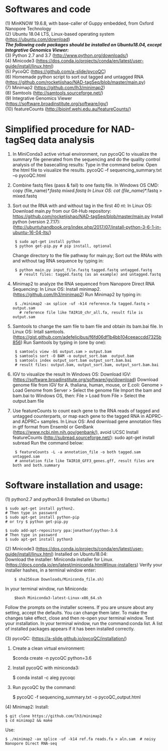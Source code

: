 # Softwares and code
 (1) MinKNOW 19.6.8, with base-caller of Guppy embedded, from Oxford Nanopore Technology  
 (2) Ubuntu 18.04 LTS, Linux-based operating system (https://ubuntu.com/download)  
***The following code packages should be installed on Ubuntu18.04, except Integrative Genomics Viewer:***  
(3) Python 2.7 and 3.7 (http://www.python.org/downloads/)  
(4) Minicode3 (https://dos.conda.io/projects/conda/en/latest/user-guide/install/linux.html)             
(5) PycoQC (https://github.com/a-slide/pycoQC)  
(6) Homemade python script to sort out tagged and untagged RNA  (https://github.com/rocketjishao/NAD-tagSeq/blob/master/main.py)  
(7) Minimap2 (https://github.com/lh3/minimap2)  
(8) Samtools (http://samtools.sourceforge.net/)  
(9) Integrative Genomics Viewer (https://software.broadinstitute.org/software/igv/)  
(10) featureCounts (http://bioinf.wehi.edu.au/featureCounts/)  



# Simplified procedure for NAD-tagSeq data analysis

1. In MiniConda3 active virtual environment, run pycoQC to visualize the summary file generated from the sequencing and do the quality control analysis of the basecalling results:
Type in the command below. Open the html file to visualize the results. 
    pycoQC –f sequencing_summary.txt –o pycoQC.html

2. Combine fastq files (pass & fail) to one fastq file.
In Windows OS CMD:  
    copy (file_name)_*.fastq mixed.fastq
In Linux OS: 
    cat (file_name)_*.fastq > mixed.fastq

3. Sort out the RNA with and without tag in the first 40 nt:
In Linux OS:
    Download main.py from our Git-Hub repository: https://github.com/rocketjishao/NAD-tagSeq/blob/master/main.py
    Install python (version 2.7.17): (http://ubuntuhandbook.org/index.php/2017/07/install-python-3-6-1-in-ubuntu-16-04-lts/) 
        
        $ sudo apt-get install python
        $ python get-pip.py # pip install, optional
    
   Change directory to the file pathway for main.py; 
    Sort out the RNAs with and without tag RNA sequence by typing in:
        
        $ python main.py input_file.fastq tagged.fastq untagged.fastq
          # result files: tagged.fastq (as an example) and untagged.fastq
        
4. Minimap2 to analyze the RNA sequenced from Nanopore Direct RNA Sequencing:
In Linux OS:
    Install minimap2. (https://github.com/lh3/minimap2)
    Run Minimap2 by typing in:
        
        $ ./minimap2 -ax splice -uf -k14 reference.fa tagged.fastq > output.sam
          # reference file like TAIR10_chr_all.fa, result file is output.sam

5. Samtools to change the sam file to bam file and obtain its bam.bai file.
In Linux OS:
    Intall samtools. (https://gist.github.com/adefelicibus/f6fd06df1b4bb104ceeaccdd7325b856)
    Run Samtools by typing in (one by one):
    
        $ samtools view -bS output.sam > output.bam 
        $ samtools sort -O BAM -o output_sort.bam  output.bam
        $ samtools index output_sort.bam output_sort.bam.bai
        # result files: output.bam, output_sort.bam, output_sort.bam.bai

6. IGV to visualize the result
In Windows OS:
    Download IGV: (https://software.broadinstitute.org/software/igv/download)
    Download genome file from IGV for A. thaliana, human, mouse, or E.coli: Genome > Load Genome from Server > Select the genome file
    Import the bam and bam.bai to Windows OS, then: File > Load from File > Select the output.bam file
  
7. Use featureCounts to count each gene to the RNA reads of tagged and untagged counterparts, or map each gene to the tagged RNA in ADPRC- and ADPRC+ samples.
In Linux OS:
    And download gene annotation files in gtf format from Ensembl or GenBank (https://www.ncbi.nlm.nih.gov/genbank/), avoid UCSC
    Install featureCounts (http://subread.sourceforge.net/): sudo apt-get install subread 
    Run the command below:
        
        $ featureCounts -L -a annotation_file -o both tagged.sam untagged.sam
        # annotation file like TAIR10_GFF3_genes.gff, result files are both and both.summary



# Software installation and usage:
(1) python2.7 and python3.6 (Installed on Ubuntu:)
    
    $ sudo apt-get install python2.
    # Then type in password
    $ sudo apt-get install python-pip 
    # or try $ python get-pip.py

    $ sudo add-apt-repository ppa:jonathonf/python-3.6
    # Then type in password
    $ sudo apt-get install python3

(2) Minicode3 (https://dos.conda.io/projects/conda/en/latest/user-guide/install/linux.html)
        Installed on Ubuntu18.04:  
    Download the installer:
        Miniconda installer for Linux.(https://docs.conda.io/en/latest/miniconda.html#linux-installers)
    Verify your installer hashes, in a terminal window enter:
        
        $ sha256sum Downloads/Miniconda_file.sh)
   In your terminal window, run Miniconda:
        
        $bash Miniconda3-latest-Linux-x86_64.sh
   Follow the prompts on the installer screens.
    If you are unsure about any setting, accept the defaults. You can change them later.
    To make the changes take effect, close and then re-open your terminal window.
    Test your installation. In your terminal window, run the command:conda list. A list of installed packages appears if it has been installed correctly.

(3) pycoQC: (https://a-slide.github.io/pycoQC/installation/)
1. Create a clean virtual environment:
    
    $conda create -n pycoQC python=3.6

2. Install pycoQC with miniconda3:
    
    $ conda install -c aleg pycoqc

3. Run pycoQC by the command:
    
    $ pycoQC -f sequencing_summary.txt -o pycoQC_output.html

(4) Minimap2:
Install:
    
    $ git clone https://github.com/lh3/minimap2
    $ cd minimap2 && make
Use:
    
    $ ./minimap2 -ax splice -uf -k14 ref.fa reads.fa > aln.sam  # noisy Nanopore Direct RNA-seq
